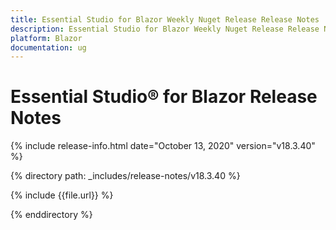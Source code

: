 ```yaml
---
title: Essential Studio for Blazor Weekly Nuget Release Release Notes  
description: Essential Studio for Blazor Weekly Nuget Release Release Notes  
platform: Blazor
documentation: ug
---
```


# Essential Studio&reg; for Blazor  Release Notes  

{% include release-info.html date="October 13, 2020"  version="v18.3.40" %} 

{% directory path: _includes/release-notes/v18.3.40 %}

{% include {{file.url}} %}

{% enddirectory %}

